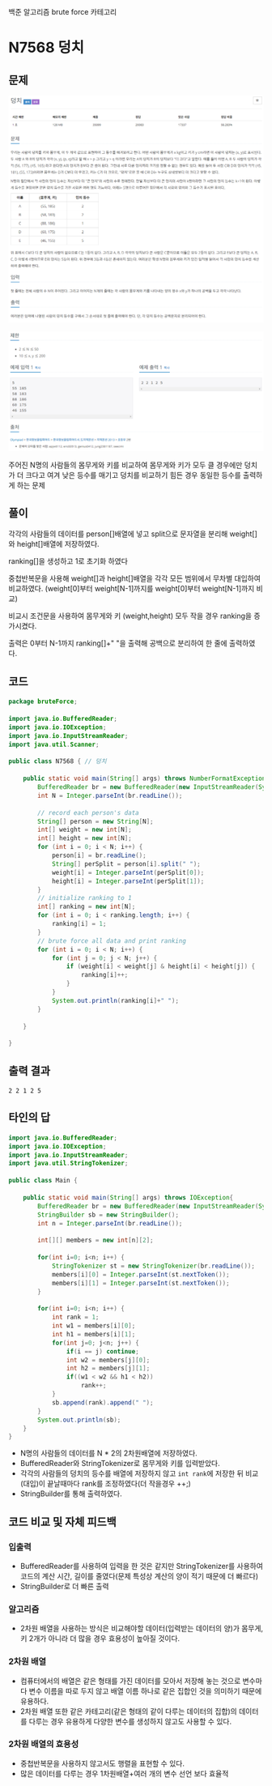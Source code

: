 백준 알고리즘
brute force 카테고리
# N7568 덩치
## 문제

![bulk_image.png](image/bulk_image.png)

![bulk_image2.png](image/bulk_image2.png)

주어진 N명의 사람들의 몸무게와 키를 비교하여 몸무게와 키가 모두 클 경우에만 덩치가 더 크다고 여겨 낮은 등수를 매기고 덩치를 비교하기 힘든 경우 동일한 등수를 출력하게 하는 문제

## 풀이

각각의 사람들의 데이터를 person[]배열에 넣고 split으로 문자열을 분리해 weight[]와 height[]배열에 저장하였다.

ranking[]을 생성하고 1로 초기화 하였다

중첩반복문을 사용해 weight[]과 height[]배열을 각각 모든 범위에서 무차별 대입하여 비교하였다. (weight[0]부터 weight[N-1]까지를 weight[0]부터 weight[N-1]까지 비교)

비교시 조건문을 사용하여 몸무게와 키 (weight,height) 모두 작을 경우 ranking을 증가시켰다.

출력은 0부터 N-1까지 ranking[]+" "을 출력해 공백으로 분리하여 한 줄에 출력하였다.

## 코드

```java
package bruteForce;

import java.io.BufferedReader;
import java.io.IOException;
import java.io.InputStreamReader;
import java.util.Scanner;

public class N7568 { // 덩치

	public static void main(String[] args) throws NumberFormatException, IOException {
		BufferedReader br = new BufferedReader(new InputStreamReader(System.in));
		int N = Integer.parseInt(br.readLine());

		// record each person's data
		String[] person = new String[N];
		int[] weight = new int[N];
		int[] height = new int[N];
		for (int i = 0; i < N; i++) {
			person[i] = br.readLine();
			String[] perSplit = person[i].split(" ");
			weight[i] = Integer.parseInt(perSplit[0]);
			height[i] = Integer.parseInt(perSplit[1]);
		}
		// initialize ranking to 1
		int[] ranking = new int[N];
		for (int i = 0; i < ranking.length; i++) {
			ranking[i] = 1;
		}
		// brute force all data and print ranking
		for (int i = 0; i < N; i++) {
			for (int j = 0; j < N; j++) {
				if (weight[i] < weight[j] & height[i] < height[j]) {
					ranking[i]++;
				}
			}
			System.out.println(ranking[i]+" ");
		}

	}

}
```

## 출력 결과

```
2 2 1 2 5
```

## 타인의 답
```java
import java.io.BufferedReader;
import java.io.IOException;
import java.io.InputStreamReader;
import java.util.StringTokenizer;

public class Main {

	public static void main(String[] args) throws IOException{
		BufferedReader br = new BufferedReader(new InputStreamReader(System.in));
		StringBuilder sb = new StringBuilder();
		int n = Integer.parseInt(br.readLine());
		
		int[][] members = new int[n][2];
		
		for(int i=0; i<n; i++) {
			StringTokenizer st = new StringTokenizer(br.readLine());
			members[i][0] = Integer.parseInt(st.nextToken());
			members[i][1] = Integer.parseInt(st.nextToken());
		}
		
		for(int i=0; i<n; i++) {
			int rank = 1;
			int w1 = members[i][0];
			int h1 = members[i][1];
			for(int j=0; j<n; j++) {
				if(i == j) continue;
				int w2 = members[j][0];
				int h2 = members[j][1];
				if((w1 < w2 && h1 < h2))
					rank++;
			}
			sb.append(rank).append(" ");
		}
		System.out.println(sb);
	}
}
```
* N명의 사람들의 데이터를 N * 2의 2차원배열에 저장하였다.
* BufferedReader와 StringTokenizer로 몸무게와 키를 입력받았다.
* 각각의 사람들의 덩치의 등수를 배열에 저장하지 않고 `int rank`에 저장한 뒤 비교(대입)이 끝날때마다 rank를 조정하였다(더 작을경우 ++;) 
* StringBuilder를 통해 출력하였다.

## 코드 비교 및 자체 피드백
### 입출력
* BufferedReader를 사용하여 입력을 한 것은 같지만 StringTokenizer를 사용하여 코드의 계산 시간, 길이를 줄였다(문제 특성상 계산의 양이 적기 때문에 더 빠르다)
* StringBuilder로 더 빠른 출력
  
### 알고리즘
* 2차원 배열을 사용하는 방식은 비교해야할 데이터(입력받는 데이터의 양)가 몸무게, 키 2개가 아니라 더 많을 경우 효용성이 높아질 것이다.

### 2차원 배열
* 컴퓨터에서의 배열은 같은 형태를 가진 데이터를 모아서 저장해 놓는 것으로 변수마다 변수 이름을 따로 두지 않고 배열 이름 하나로 같은 집합인 것을 의미하기 때문에 유용하다.
* 2차원 배열 또한 같은 카테고리(같은 형태의 같이 다루는 데이터의 집합)의 데이터를 다루는 경우 유용하게 다양한 변수를 생성하지 않고도 사용할 수 있다.

### 2차원 배열의 효용성
  * 중첩반복문을 사용하지 않고서도 행렬을 표현할 수 있다.
  * 많은 데이터를 다루는 경우 1차원배열+여러 개의 변수 선언 보다 효율적 
